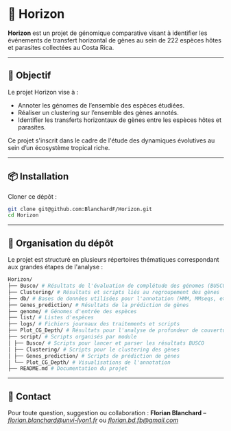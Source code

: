 # 🧬 Horizon

**Horizon** est un projet de génomique comparative visant à identifier les événements de transfert horizontal de gènes au sein de 222 espèces hôtes et parasites collectées au Costa Rica.

---

## 🎯 Objectif

Le projet Horizon vise à :
- Annoter les génomes de l’ensemble des espèces étudiées.
- Réaliser un clustering sur l’ensemble des gènes annotés.
- Identifier les transferts horizontaux de gènes entre les espèces hôtes et parasites.

Ce projet s'inscrit dans le cadre de l'étude des dynamiques évolutives au sein d’un écosystème tropical riche.

---

## 📦 Installation

Cloner ce dépôt :

```bash
git clone git@github.com:BlanchardF/Horizon.git
cd Horizon
```
---

## 📁 Organisation du dépôt

Le projet est structuré en plusieurs répertoires thématiques correspondant aux grandes étapes de l'analyse :

```bash
Horizon/
├── Busco/ # Résultats de l'évaluation de complétude des génomes (BUSCO)
├── Clustering/ # Résultats et scripts liés au regroupement des gènes
├── db/ # Bases de données utilisées pour l'annotation (HMM, MMseqs, etc.)
├── Genes_prediction/ # Résultats de la prédiction de gènes 
├── genome/ # Génomes d'entrée des espèces
├── list/ # Listes d'espèces
├── logs/ # Fichiers journaux des traitements et scripts
├── Plot_CG_Depth/ # Résultats pour l'analyse de profondeur de couverture et d'annotation 
├── script/ # Scripts organisés par module
│ ├── Busco/ # Scripts pour lancer et parser les résultats BUSCO
│ ├── Clustering/ # Scripts pour le clustering des gènes
│ ├── Genes_prediction/ # Scripts de prédiction de gènes
│ └── Plot_CG_Depth/ # Visualisations de l'annotation 
├── README.md # Documentation du projet
```

---

## 🙋 Contact

Pour toute question, suggestion ou collaboration :
**Florian Blanchard** – *[florian.blanchard@unvi-lyon1.fr](mailto:florian.blanchard@unvi-lyon1.fr)* ou *[florian.bd.fb@gmail.com](mailto:florian.bd.fb@gmail.com)* 
